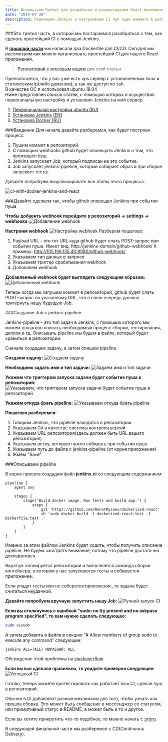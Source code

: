 ```yaml
---
title: Используем Docker для разработки и развертывания React-приложений. Часть 3.
date: "2019-07-28"
description: Поднимаем Jenkins и настраиваем CI при пуше коммита в репозиторий.
---
```


###Это третья часть, в которой мы постараемся разобраться с тем, как сделать простейший CI с помощью Jenkins.

В <b>[прошлой части](https://rysaev.dev/react-ci-cd-2/)</b> мы написали два Dockerfile для CI/CD.
Сегодня мы рассмотрим как можно организовать простейший CI для нашего React-приложения.  

> [Репозиторий с итоговым кодом](https://github.com/RenatRysaev/dockerized-react/tree/react-ci-cd-3) для этой статьи

Препологается, что у вас уже есть vps сервер с установленным linux и статическим ip(либо доменом),
а так же доступ по ssh.  
В качестве ОС я использовал ubuntu 18.04  
Ниже представлен список статей, с помощью которых я осуществил первоначальную настройку
и установил Jenkins на мой сервер.

1) [Первоначальная настройка ubuntu (RU)](https://www.digitalocean.com/community/tutorials/ubuntu-18-04-ru)
2) [Установка Jenkins (EN)](https://linuxize.com/post/how-to-install-jenkins-on-ubuntu-18-04/)
3) [Установка Docker (RU)](https://www.digitalocean.com/community/tutorials/docker-ubuntu-18-04-1-ru)

###Введение 
Для начала давайте разберемся, как будет построен процесс.  

1) Пушим коммит в репозиторий.
2) С помощью webhooks github будет оповещать Jenkins о том, что произошел пуш.
3) Jenkins запускает Job, который подписан на это событие.
4) Job запускает jenkins-pipeline, который собирает образ и при сборке запускает тесты.

Давайте попробуем визуализировать все этапы этого процесса.

![ci-with-docker-jenkins-and-react](./react-ci.png)

###Давайте сделаем так, чтобы github оповещал Jenkins при событии пуша

<b>Чтобы добавить webhook перейдите в репозиторий -> settings -> webhooks</b>
![Добавление webhook](./add-webhook-1.png)

<b>Настроим webhook</b>
![Настройка webhook](./add-webhook-2.png)
Разберем пошагово:
1) Payload URL - это тот URL куда github будет слать POST-запрос при событии пуша.
Имеет вид: http://jenkins-domain/github-webhook/
К примеру: http://105.196.135.40:8080/github-webhook/
2) Указываем тип данных в запросе
3) Указываем триггер срабатывания webhook
4) Добавляем webhook

<b>Добавленный webhook будет выглядеть следующим образом:</b>
![Добавленный webhook](./add-webhook-3.png)

Теперь когда мы запушим коммит в репозиторий, github будет слать POST-запрос по указанному URL,
что в свою очередь должно тригернуть нашу будущую Job.


###Создание Job с jenkins-pipeline

Jenkins-pipeline - это тип задач в Jenkins, с помощью которого мы можем пошагово описать
необходимый процесс сборки, тестирования, деплоя и тд.
Описывать pipeline мы будем в файле, который будет храниться в репозитории.

Сначала создадим задачу, а затем опишем pipeline.

<b>Создаем задачу:</b>
![Создаем задачу](./step-1.png)

<b>Необходимо задать имя и тип задачи:</b>
![Задаем имя и тип задачи](./step-2.png)

<b>Укажем что триггером запуска задачи будет событие пуша в репозиторий:</b>
![Указываем, что триггером запуска задачи будет событие пуша в репозиторий](./step-3.png)

<b>Укажем откуда брать pipeline:</b>
![Указываем откуда брать pipeline](./step-4.png)

<b>Пошагово разберемся:</b>
1) Говорим Jenkins, что pipeline находится в репозитории
2) Указываем Git в качестве системы контроля версий
3) Указываем URL репозитория(здесь должен быть URL вашего репозитория)
4) Указываем ветку, которую нужно собирать при событии пуша.
5) Указываем путь до файла с jenkins-pipeline (от корня приложения)
6) Жмем "Save"

###Описываем pipeline

В корне проекта создадим файл <b>jenkins.ci</b> со следующим содержанием:

```Jenkinsfile
pipeline {
    agent any

    stages {
        stage('Build docker image. Run tests and build app.') {
            steps {
                git 'https://github.com/RenatRysaev/dockerized-react'
                sh 'sudo docker build -t dockerized-react:test -f Dockerfile.test .'
            }
        }
    }
}
```

Именно за этим файлом Jenkins будет ходить, чтобы получить описание pipeline.
Не будем заострять внимание, потому что pipeline достаточно декларативен.  

Вкратце: клонируется репозиторий и выполняется команда сборки контейнера,
в котором у нас запускаются тесты и собирается приложение.  

Если упадут тесты или не соберется приложение, то задача будет считаться неудачной.

<b>Давайте попробуем вручную запустить нашу Job:</b>
![Ручной запуск CI](./manual-run-ci.png)

<b>Если вы столкнулись с ошибкой "sudo: no tty present and no askpass program specified",
то вам нужно сделать следующее:</b>

```bash
sudo visudo
```

А затем добавить в файле в секцию "# Allow members of group sudo to execute any command" следующее:
```
jenkins ALL=(ALL) NOPASSWD: ALL
```

Обсуждение этой проблемы на [stackoverflow](https://stackoverflow.com/questions/37603621/jenkins-sudo-no-tty-present-and-no-askpass-program-specified-with-nopasswd)

<b>Если вы все сделали правильно, то увидите примерно следующее:</b>
![Успешный CI](./successful-ci.png)

Готово, теперь можете протестировать как работает ваш CI, сделав пуш в репозиторий.

Обычно в CI добавляют разные механизмы для того, чтобы узнать как прошла сборка.
Это может быть сообщение в мессенджер со статусом, или примитивный статус в README,
а может быть и то и другое.

Если вы хотите прикрутить что-то подобное, то можно начать с [этого](https://www.youtube.com/watch?v=clQEdNdOBm0).

В следующей финальной части мы разберемся с CD(Continuous Delivery).
